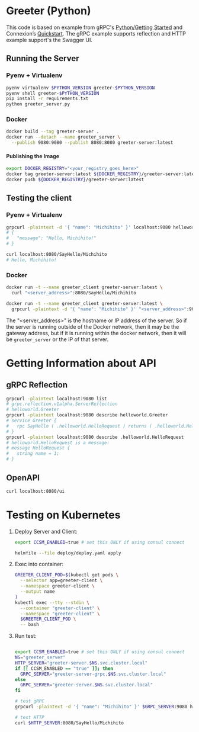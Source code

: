 # Greeter (Python)

This code is based on example from gRPC's [Python/Getting Started](https://grpc.io/docs/languages/python/quickstart/) and Connexion’s [Quickstart](https://connexion.readthedocs.io/en/latest/quickstart.html).  The gRPC example supports reflection and HTTP example support's the Swagger UI.

## Running the Server

### Pyenv + Virtualenv

```bash
pyenv virtualenv $PYTHON_VERSION greeter-$PYTHON_VERSION
pyenv shell greeter-$PYTHON_VERSION
pip install -r requirements.txt
python greeter_server.py
```

### Docker
```bash
docker build --tag greeter-server .
docker run --detach --name greeter_server \
  --publish 9080:9080 --publish 8080:8080 greeter-server:latest
```

#### Publishing the Image

```bash
export DOCKER_REGISTRY="<your_registry_goes_here>"
docker tag greeter-server:latest ${DOCKER_REGISTRY}/greeter-server:latest
docker push ${DOCKER_REGISTRY}/greeter-server:latest
```

## Testing the client

### Pyenv + Virtualenv

```bash
grpcurl -plaintext -d '{ "name": "Michihito" }' localhost:9080 helloworld.Greeter/SayHello
# {
#   "message": "Hello, Michihito!"
# }

curl localhost:8080/SayHello/Michihito
# Hello, Michihito!
```

### Docker

```bash
docker run -t --name greeter_client greeter-server:latest \
  curl "<server_address>":8080/SayHello/Michihito

docker run -t --name greeter_client greeter-server:latest \
  grpcurl -plaintext -d '{ "name": "Michihito" }' "<server_address>":9080 helloworld.Greeter/SayHello
```

The "<server_address>" is the hostname or IP address of the server.  So if the server is running outside of the Docker network, then it may be the gateway address, but if it is running within the docker network, then it will be `greeter_server` or the IP of that server.

# Getting Information about API

## gRPC Reflection

```bash
grpcurl -plaintext localhost:9080 list
# grpc.reflection.v1alpha.ServerReflection
# helloworld.Greeter
grpcurl -plaintext localhost:9080 describe helloworld.Greeter
# service Greeter {
#   rpc SayHello ( .helloworld.HelloRequest ) returns ( .helloworld.HelloReply );
# }
grpcurl -plaintext localhost:9080 describe .helloworld.HelloRequest
# helloworld.HelloRequest is a message:
# message HelloRequest {
#   string name = 1;
# }
```

## OpenAPI

```bash
curl localhost:8080/ui
```


# Testing on Kubernetes

1. Deploy Server and Client:
   ```bash
   export CCSM_ENABLED=true # set this ONLY if using consul connect

   helmfile --file deploy/deploy.yaml apply
   ```
2. Exec into container:
   ```bash
   GREETER_CLIENT_POD=$(kubectl get pods \
     --selector app=greeter-client \
     --namespace greeter-client \
     --output name
   )
   kubectl exec --tty --stdin \
     --container "greeter-client" \
     --namespace "greeter-client" \
     $GREETER_CLIENT_POD \
     -- bash
   ```
3. Run test:
   ```bash

   export CCSM_ENABLED=true # set this ONLY if using consul connect
   NS="greeter_server"
   HTTP_SERVER="greeter-server.$NS.svc.cluster.local"
   if [[ CCSM_ENABLED == "true" ]]; then
     GRPC_SERVER="greeter-server-grpc.$NS.svc.cluster.local"
   else
     GRPC_SERVER="greeter-server.$NS.svc.cluster.local"
   fi

   # test gRPC
   grpcurl -plaintext -d '{ "name": "Michihito" }' $GRPC_SERVER:9080 helloworld.Greeter/SayHello

   # test HTTP
   curl $HTTP_SERVER:8080/SayHello/Michihito
   ```
